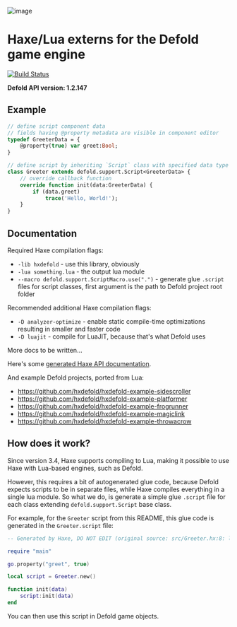 ![image](https://cloud.githubusercontent.com/assets/576184/15849567/80f4ada8-2c93-11e6-8430-5b5dbe5e58a3.png)

# Haxe/Lua externs for the Defold game engine

[![Build Status](https://travis-ci.org/hxdefold/hxdefold.svg?branch=master)](https://travis-ci.org/hxdefold/hxdefold)

**Defold API version: 1.2.147**

## Example

```haxe
// define script component data
// fields having @property metadata are visible in component editor
typedef GreeterData = {
    @property(true) var greet:Bool;
}

// define script by inheriting `Script` class with specified data type
class Greeter extends defold.support.Script<GreeterData> {
    // override callback function
    override function init(data:GreeterData) {
        if (data.greet)
            trace('Hello, World!');
    }
}
```

## Documentation

Required Haxe compilation flags:
 * `-lib hxdefold` - use this library, obviously
 * `-lua something.lua` - the output lua module
 * `--macro defold.support.ScriptMacro.use(".")` - generate glue `.script` files for script classes, first argument is the path to Defold project root folder

Recommended additional Haxe compilation flags:
 * `-D analyzer-optimize` - enable static compile-time optimizations resulting in smaller and faster code
 * `-D luajit` - compile for LuaJIT, because that's what Defold uses

More docs to be written...

Here's some [generated Haxe API documentation](http://hxdefold.github.io/hxdefold/).

And example Defold projects, ported from Lua:
 * https://github.com/hxdefold/hxdefold-example-sidescroller
 * https://github.com/hxdefold/hxdefold-example-platformer
 * https://github.com/hxdefold/hxdefold-example-frogrunner
 * https://github.com/hxdefold/hxdefold-example-magiclink
 * https://github.com/hxdefold/hxdefold-example-throwacrow

## How does it work?

Since version 3.4, Haxe supports compiling to Lua, making it possible to use Haxe with Lua-based engines, such as Defold.

However, this requires a bit of autogenerated glue code, because Defold expects scripts to be in separate files, while
Haxe compiles everything in a single lua module. So what we do, is generate a simple glue `.script` file for each class
extending `defold.support.Script` base class.

For example, for the `Greeter` script from this README, this glue code is generated in the `Greeter.script` file:

```lua
-- Generated by Haxe, DO NOT EDIT (original source: src/Greeter.hx:8: lines 8-14)

require "main"

go.property("greet", true)

local script = Greeter.new()

function init(data)
    script:init(data)
end
```

You can then use this script in Defold game objects.

